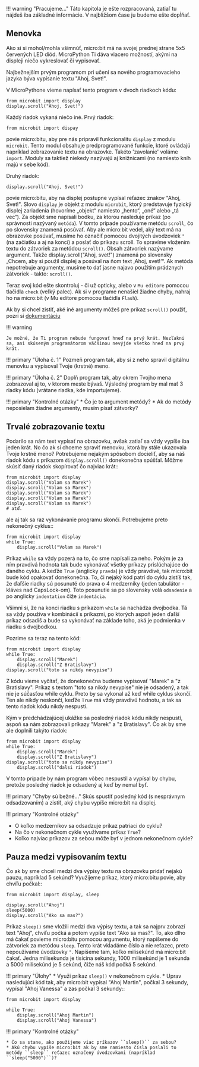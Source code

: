 !!! warning "Pracujeme..."
    Táto kapitola je ešte rozpracovaná, zatiaľ tu nájdeš iba základné informácie. V najbližšom čase ju budeme ešte dopĺňať.

## Menovka

Ako si si mohol/mohla všimnúť, micro:bit má na svojej prednej strane 5x5 červených LED diód. MicroPython Ti dáva viacero možností, akými na displeji niečo vykreslovať či vypisovať.

Najbežnejším prvým programom pri učení sa nového programovacieho jazyka býva vypísanie textu "Ahoj, Svet!". 

V MicroPythone vieme napísať tento program v dvoch riadkoch kódu:

```
from microbit import display
display.scroll("Ahoj, Svet!")
```

Každý riadok vykaná niečo iné. Prvý riadok:
```
from microbit import dispay
```

povie micro:bitu, aby pre nás pripravil funkcionalitu ``display`` z modulu ``microbit``. Tento modul obsahuje predprogramované funkcie, ktoré ovládajú napríklad zobrazovanie textu na obrazovke. Takéto 'zavolanie' voláme ``import``. Moduly sa taktiež niekedy nazývajú aj knižnicami (no namiesto kníh majú v sebe kód).

Druhý riadok:
```
display.scroll("Ahoj, Svet!")
```

povie micro:bitu, aby na displej postupne vypísal reťazec znakov "Ahoj, Svet!". Slovo ``display`` je objekt z modulu ``microbit``, ktorý predstavuje fyzický displej zariadenia (hovoríme „objekt“ namiesto „hento“, „oné“ alebo „tá vec“). Za objekt sme napísali bodku, za ktorou nasleduje príkaz (po správnosti nazývaný `metóda`). V tomto prípade používame metódu ``scroll``, čo po slovensky znamená posúvať. Aby ale micro:bit vedel, aký text má na obrazovke posúvať, musíme ho označiť pomocou dvojitých úvodzoviek ``"`` (na začiatku a aj na konci) a poslať do príkazu scroll. To spravíme vložením textu do  zátvoriek za metódou ``scroll()``. Obsah zátvoriek nazývame argument. Takže display.scroll("Ahoj, svet!") znamená po slovensky „Chcem, aby si použil displej a posúval na ňom text ‚Ahoj, svet!‘“. Ak metóda nepotrebuje argumenty, musíme to dať jasne najavo použitím prádznych zátvoriek - takto: ``scroll()``.

Teraz svoj kód ešte skontroluj - či už opticky, alebo v `Mu editore` pomocou tlačidla `check` (veľký palec). Ak si v programe nenašiel žiadne chyby, nahraj ho na micro:bit (v Mu editore pomocou tlačidla `Flash`).

Ak by si chcel zistiť, aké iné argumenty môžeš pre príkaz ``scroll()`` použiť, pozri si [dokumentáciu](https://microbit-micropython.readthedocs.io/en/latest/display.html?highlight=scroll#microbit.display.scroll>)

!!! warning
    
    Je možné, že Ti program nebude fungovať hneď na prvý krát. Nezľakni sa, ani skúseným programátorom väčšinou nevýjde všetko hneď na prvý krát.

!!! primary "Úloha č. 1"
	Pozmeň program tak, aby si z neho spravil digitálnu menovku a vypisoval Tvoje (krstné) meno.

!!! primary "Úloha č. 2"
	Doplň program tak, aby okrem Tvojho mena zobrazoval aj to, v ktorom meste bývaš. Výsledný program by mal mať 3 riadky kódu (vrátane riadka, kde importujeme).

!!! primary "Kontrolné otázky"
	* Čo je to argument metódy?
	* Ak do metódy neposielam žiadne argumenty, musím písať zátvorky?

## Trvalé zobrazovanie textu

Podarilo sa nám text vypísať na obrazovku, avšak zatiaľ sa vždy vypíše iba jeden krát. No čo ak si chceme spraviť menovku, ktorá by stále ukazovala Tvoje krstné meno? Potrebujeme nejakým spôsobom docieliť, aby sa náš riadok kódu s príkazom ``display.scroll()`` donekonečna spúšťal. Môžme skúsiť daný riadok skopírovať čo najviac krát::

```
from microbit import display
display.scroll("Volam sa Marek")
display.scroll("Volam sa Marek")
display.scroll("Volam sa Marek")
display.scroll("Volam sa Marek")
display.scroll("Volam sa Marek")
# atď.
```

ale aj tak sa raz vykonávanie programu skončí. Potrebujeme preto nekonečný cyklus::

```
from microbit import display
while True:
    display.scroll("Volam sa Marek")
```

Príkaz ``while`` sa vždy pozerá na to, čo sme napísali za neho. Pokým je za ním pravdivá hodnota tak bude vykonávať všetky príkazy prislúchajúce do daného cyklu. A keďže ``True`` (anglicky `pravda`) je vždy pravdivé, tak micro:bit bude kód opakovať donekonečna. To, či nejaký kód patrí do cyklu zistíš tak, že ďaľšie riadky sú posunuté do prava o 4 medzerníky (jeden tabulátor - kláves nad CapsLock-om). Toto posunutie sa po slovensky volá `odsadenie` a po anglicky `indentation` čiže `indentácia`.

Všimni si, že na konci riadku s príkazom ``while`` sa nachádza dvojbodka. Tá sa vždy používa v kombinácií s príkazmi, po ktorých aspoň jeden ďaľší príkaz odsadíš a bude sa vykonávať na základe toho, aká je podmienka v riadku s dvojbodkou.

Pozrime sa teraz na tento kód:

```
from microbit import display
while True:
    display.scroll("Marek")
    display.scroll("Z Bratislavy")
display.scroll("toto sa nikdy nevypise")
```
Z kódu vieme vyčítať, že donekonečna budeme vypisovať "Marek" a "z Bratislavy". Príkaz s textom "toto sa nikdy nevypise" nie je odsadený, a tak nie je súčasťou while cyklu. Preto by sa vykonal až keď while cyklus skončí. Ten ale nikdy neskončí, keďže ``True`` má vždy pravdivú hodnotu, a tak sa tento riadok kódu nikdy nespustí.

Kým v predchádzajúcej ukážke sa posledný riadok kódu nikdy nespustí, aspoň sa nám zobrazovali príkazy "Marek" a "z Bratislavy". Čo ak by sme ale doplnili takýto riadok:

```
from microbit import display
while True:
    display.scroll("Marek")
    display.scroll("Z Bratislavy")
display.scroll("toto sa nikdy nevypise")
	display.scroll("dalsi riadok")
```

V tomto prípade by nám program vôbec nespustil a vypísal by chybu, pretože posledný riadok je odsadený aj keď by nemal byť.


!!! primary "Chyby sú bežné..."
	Skús spustiť posledný kód (s nesprávnym odsadzovaním) a zistiť, aký chybu vypíše micro:bit na displej.


!!! primary "Kontrolné otázky"

   * O koľko medzerníkov sa odsadzuje príkaz patriaci do cyklu?
   * Na čo v nekonečnom cykle využívame príkaz ``True``?
   * Koľko najviac príkazov za sebou môže byť v jednom nekonečnom cykle?

## Pauza medzi vypisovaním textu

Čo ak by sme chceli medzi dva výpisy textu na obrazovku pridať nejakú pauzu, napríklad 5 sekúnd? Využijeme príkaz, ktorý micro:bitu povie, aby chvíľu počkal::

```
from microbit import display, sleep

display.scroll("Ahoj")
sleep(5000)
display.scroll("Ako sa mas?")
```

Príkaz ``sleep()`` sme vložili medzi dva výpisy textu, a tak sa najprv zobrazí text "Ahoj", chvíľu počká a potom vypíše text "Ako sa mas?". To, ako dlho má čakať povieme micro:bitu pomocou argumentu, ktorý napíšeme do zátvoriek za metódou ``sleep``. Tento krát vkladáme číslo a nie reťazec, preto nepoužívame úvodzovky ``"``. Napíšeme tam, koľko milisekúnd má micro:bit čakať. Jedna milisekunda je tisícina sekundy, 1000 milisekúnd je 1 sekunda a 5000 milisekúnd je 5 sekúnd, čiže náš kód počká 5 sekúnd.

!!! primary "Úlohy"
	* Využi príkaz ``sleep()`` v nekonečnom cykle.
	* Uprav nasledujúci kód tak, aby micro:bit vypísal "Ahoj Martin", počkal 3 sekundy, vypísal "Ahoj Vanessa" a zas počkal 3 sekundy::

```
from microbit import display

while True:
    display.scroll("Ahoj Martin")
    display.scroll("Ahoj Vanessa")
```

!!! primary "Kontrolné otázky"

	* Čo sa stane, ako použijeme viac príkazov ``sleep()`` za sebou?
	* Akú chybu vypíše micro:bit ak by sme namiesto čísla poslali to metódy ``sleep`` reťazec označený úvodzovkami (napríklad ``sleep("5000")``)?
